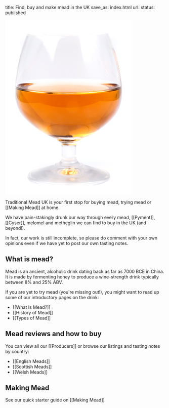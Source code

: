 title: Find, buy and make mead in the UK
save_as: index.html
url: 
status: published

![Glass of mead](/images/glass-small.jpg)

Traditional Mead UK is your first stop for buying mead, trying mead or [[Making Mead]] at home.

We have pain-stakingly drunk our way through every mead, [[Pyment]], [[Cyser]], melomel and metheglin we can find to buy in the UK (and beyond!).

In fact, our work is still incomplete, so please do comment with your own opinions even if we have yet to post our own tasting notes.

## What is mead?

Mead is an ancient, alcoholic drink dating back as far as 7000 BCE in China. It is made by fermenting honey to produce a wine-strength drink typically between 8% and 25% ABV.

If you are yet to try mead (you're missing out!), you might want to
read up some of our introductory pages on the drink:

* [[What Is Mead?]]
* [[History of Mead]]
* [[Types of Mead]]

## Mead reviews and how to buy

You can view all our [[Producers]] or browse our listings and tasting notes by country:

* [[English Meads]]
* [[Scottish Meads]]
* [[Welsh Meads]]


## Making Mead

See our quick starter guide on [[Making Mead]]
